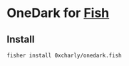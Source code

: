# OneDark for [Fish](https://fishshell.com/)

## Install

```sh
fisher install 0xcharly/onedark.fish
```
